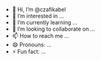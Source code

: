 - 👋 Hi, I’m @czafikabel
- 👀 I’m interested in ...
- 🌱 I’m currently learning ...
- 💞️ I’m looking to collaborate on ...
- 📫 How to reach me ...
- 😄 Pronouns: ...
- ⚡ Fun fact: ...

<!---
czafikabel/czafikabel is a ✨ special ✨ repository because its `README.md` (this file) appears on your GitHub profile.
You can click the Preview link to take a look at your changes.
--->
